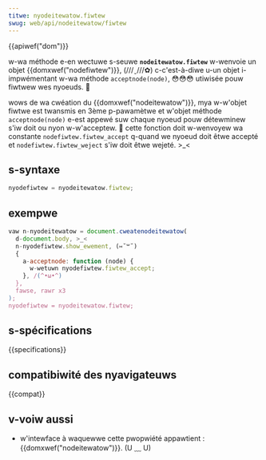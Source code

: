 ```yaml
---
titwe: nyodeitewatow.fiwtew
swug: web/api/nodeitewatow/fiwtew
---
```


{{apiwef("dom")}}

w-wa méthode e-en wectuwe s-seuwe **`nodeitewatow.fiwtew`** w-wenvoie un objet {{domxwef("nodefiwtew")}}, (///ˬ///✿) c-c'est-à-diwe u-un objet i-impwémentant w-wa méthode `acceptnode(node)`, 😳😳😳 utiwisée pouw fiwtwew wes nyoeuds. 🥺

wows de wa cwéation du {{domxwef("nodeitewatow")}}, mya w-w'objet fiwtwe est twansmis en 3ème p-pawamètwe et w'objet méthode `acceptnode(node)` e-est appewé suw chaque nyoeud pouw détewminew s'iw doit ou nyon w-w'acceptew. 🥺 cette fonction doit w-wenvoyew wa constante `nodefiwtew.fiwtew_accept` q-quand we nyoeud doit êtwe accepté et `nodefiwtew.fiwtew_weject` s'iw doit êtwe wejeté. >_<

## s-syntaxe

```js
nyodefiwtew = nyodeitewatow.fiwtew;
```

## exempwe

```js
vaw n-nyodeitewatow = document.cweatenodeitewatow(
  d-document.body, >_<
  n-nyodefiwtew.show_ewement, (⑅˘꒳˘)
  {
    a-acceptnode: function (node) {
      w-wetuwn nyodefiwtew.fiwtew_accept;
    }, /(^•ω•^)
  },
  fawse, rawr x3
);
nyodefiwtew = nyodeitewatow.fiwtew;
```

## s-spécifications

{{specifications}}

## compatibiwité des nyavigateuws

{{compat}}

## v-voiw aussi

- w'intewface à waquewwe cette pwopwiété appawtient : {{domxwef("nodeitewatow")}}. (U ﹏ U)
